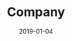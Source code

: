 ---
subheader: 'music and lyrics by Stephen Sondheim, book by George Furth

  directed by Emily Lynch and Caitlyn Klum

  Fall 2019'
description: "<h4 class=\"mt-2 mb-2\">Cast</h4><p><strong>Jonathan White</strong>\
  \ (Peter) is a student in the college.</p><p><strong>Ruby Ross</strong> (Kathy)\
  \ is a fourth year Neuroscience major. Her previous credits include <em>Chicago</em>\
  \ (Roxie), <em>Rent </em>(Maureen), <em>Spring Awakening</em> (Wendla), <em>The\
  \ Music Man</em> (Marian), and <em>Love's Labour's Lost: The Musical</em> (Rosaline).\
  \ She is excited to be a part of <em>Company</em>, her second UT musical!</p> <p><strong>Rebecca\
  \ Husk</strong> (Joanne) is a fourth year Philosophy major in the college. Past\
  \ UT credits include <em>Grenadine</em> (Prismatic), <em>Matt &amp; Ben</em> (Ben\
  \ Affleck), <em>Mr. Burns, a post-electric play</em> (Bart Simpson), and <em>She\
  \ Kills Monsters</em> (Vera). Outside of UT, Rebecca sings with Medusa a cappella,\
  \ performs with UChicago Commedia Dell'Arte, and is a ritual apprentice at Cabinet\
  \ of Curiosity. Her favorite cocktail is a Boston Sour.</p><p><strong>Angela Calabria</strong>\
  \ (Marta) is thrilled to be playing the role of Marta, otherwise known as \u201C\
  the soul of New York,\u201D\_in this amazing production of <em>Company</em>! As\
  \ a fourth year studying Political Science and Cinema &amp; Media Studies, Angela\
  \ will be taking the stage for the first time in her college career. Better late\
  \ than never!</p><p><strong>Alisa Boland</strong> (April) is a third-year History\
  \ major and she is very excited to be joining her first UT production. She has appeared\
  \ in other UChicago student productions as a member of Off-Off Campus's Generation\
  \ 32. Her post-high school credits include, <em>First Love is the Revolution</em>\_\
  at the Steep Theatre (Assistant Dramaturg), Hawai'i Shakespeare Festival's <em>Romeo\
  \ and Juliet</em>\_(Juliet), and Hawai'i Shakespeare Festival's <em>Midsummer Night's\
  \ Dream</em> (Hermia).\_</p><p><strong>Julianne Lorndale</strong> (Amy)\_is a student\
  \ in the college.</p><p><strong>Maggie Reyes</strong> (Sarah)\_is a first year in\
  \ the college and this is her first show with UT! She'd like to thank the cast and\
  \ crew of <em>Company</em> for making her first quarter at UChicago so happy and\
  \ wonderful. She's also curious about your favorite shade of white.\_</p> <p><strong>Maddie\
  \ Barnes</strong>\_ (Jenny)\_is a student in the college.</p> <p><strong>Rose Dimitroyannis</strong>\
  \ (David)\_is a student in the college.</p> <p><strong>Hannah Paul </strong>(Susan)\_\
  is a student in the college.</p><p><strong>Robin Franklin</strong> (Bobby)\_is a\
  \ student in the college.</p><p><strong>Andre Castro</strong> (Paul)\_is a student\
  \ in the college.</p><p><strong>Liam Flanigan</strong> (Harry) is a second year\
  \ in the College. He is a member of UT Committee, and his UT credits include <em>Measure\
  \ for Measure</em> (Angelo), <em>Machinal</em> (Husband &amp; Others), New Work\
  \ Week, and <em>Julius Caesar</em> (Director). He is excited beyond words to be\
  \ part of this wonderful show.</p><p><strong>Kenjiro Lee</strong> (Larry) is a fourth\
  \ year Political Science major. With University Theater: <em>Peter and the Starcatcher</em>\
  \ (Alf), Weekend of Workshops (Writer and Director of \"Peach Boy\"), <em>Grenadine</em>\
  \ (Puppetry Consultant). With The Dean's Men: <em>The Winter's Tale</em> (Puppetry\
  \ Consultant). With Iris: <em>The Bartender Scene</em> (Max), Story Time (Conceived\
  \ and performed \"Peach Boy\"), <em>For Colored Girls...</em> (Sound Designer).\
  \ Previously directed TAPS Independent Production of <em>Yellow Face</em>. Will\
  \ direct <em>The Old Man and the Old Moon</em> in the winter for UT.</p><h4 class=\"\
  mt-2 mb-2\">Band</h4> <p><strong>Nat Nitsch</strong> (Flute/Piccolo)\_is a student\
  \ in the college.</p> <p><strong>Brandon Zang</strong> (Clarinet)\_is a student\
  \ in the college.</p> <p><strong>Sullivan Fitz</strong> (Alto Saxophone)\_is a student\
  \ in the college.</p> <p><strong>Alonzo Finch</strong> (Tenor Saxophone)\_is a student\
  \ in the college.</p> <p><strong>Sophia Hachten </strong>(Trumpet)\_is a student\
  \ in the college.</p> <p><strong>Omar Shohoud</strong> (Percussion)\_is a student\
  \ in the college.</p> <p><strong>Audrey Teo</strong> (Keyboard)\_is a student in\
  \ the college.</p> <p><strong>Louise Gagnon</strong> (Violin)\_is a student in the\
  \ college.</p> <p><strong>Justin Scott Douglas </strong>(Violin)\_is a student in\
  \ the college.</p> <p><strong>Daniel Schwartz</strong> (Bass)\_is a student in the\
  \ college.</p> <h4 class=\"mt-2 mb-2\">Production Staff</h4><p><strong>Caitlyn Klum</strong>\
  \ (Co-Director) is a third year English and Creative Writing Major. Select previous\
  \ UT credits include: <em>Machinal</em> (Co-Director), <em>The Aliens</em> (Assistant\
  \ Director), <em>Much Ado About Nothing </em>(Assistant Director), and <em>Dry Land</em>\
  \ (Dramaturg). She also serves as UT Committee Secretary.\_</p><p><strong>Emily\
  \ Lynch</strong> (Co-Director) is a fourth year English and Political Science major.\
  \ Her previous credits include <em>Machinal</em> (Co-Director), <em>The Aliens</em>\
  \ (Director), and <em>As You Like It</em> (Director).</p><p><strong>Joe Henry</strong>\_\
  \ (Co-Vocal Director) is a third year Psychology and Computer Science major. This\
  \ is his first show with UT but he has been involved in either choir or musical\
  \ theater since\_first grade.</p><p><strong>Juliana Freschi </strong>(Co-Vocal Director)\
  \ is a fourth year Sociology major in the college. She sings in the Motet Choir\
  \ and Dirt Red Brass Band.</p><p><strong>Gareth Ramsey</strong> (Music Director)\
  \ is a fourth year Music major in the college. This is his first production with\
  \ University Theatre.</p><p><strong>Alice May</strong> (Stage Manager)\_is a student\
  \ in the college.</p><p><strong>Mary Mouton</strong> (Production Manager)\_is a\
  \ student in the college.</p><p><strong>Paris Bezanis</strong> (Scenic Designer)\_\
  is a fourth year student in the college majoring in Russian Eastern European Studies\
  \ and Visual Arts. He has worked as a scenic designer on various TAPS projects in\
  \ the past including <em>Bodas de Sangre</em> (Spring 19), <em>Machinal </em>(Winter\
  \ 19), and <em>The Aliens</em> (Spring 18). He is a big fan of Hot Cheetos.\_</p><p><strong>Lillian\
  \ Hermes</strong> (Costume Designer)<span data-sheets-userformat=\"0}\" data-sheets-value='\"\
  Lillian Hermes is a third-year biology major. Her previous credits include Twelfth\
  \ Night (Costume Designer), Grenadine (Costume Designer), Animals Out Of Paper (Assistant\
  \ Costume Designer), and Eurydice (Assistant Costume Designer). She is waiting for\
  \ bell bottom jeans to come back in style. \"}'>\_is a third year biology major.\
  \ Her previous credits include <em>Twelfth Night</em> (Costume Designer), <em>Grenadine</em>\
  \ (Costume Designer), <em>Animals Out Of Paper</em> (Assistant Costume Designer),\
  \ and <em>Eurydice</em> (Assistant Costume Designer). She is waiting for bell bottom\
  \ jeans to come back in style.\_</span></p><p><strong>Marly Santora</strong> (Props\
  \ Designer) is a fourth year Art History major. Her UT credits include <em>Twelfth\
  \ Night</em> (Props Designer), <em>Machinal </em>(Props Designer), and <em>Measure\
  \ for Measure</em> (Props Designer). She is also a member of UT Committee.</p><p><strong>Fred\
  \ Dan</strong> (Co-Lighting Designer) is a third year Economics and Visual Arts\
  \ Double major. His previous UT credits include <em>Fun Home</em> (Lighting Designer),\
  \ <em>A Streetcar Named Desire</em> (Lighting Designer), <em>The Aliens</em> (Lighting\
  \ Designer), <em>Philoctetes</em> (Co-Master Electrician), <em>Love\u2019s Labour\u2019\
  s Lost: The Musical</em> (Master Electrician), <em>Next to Normal</em> (Assistant\
  \ Lighting Designer). His favorite gel is R52 and his favorite lighting fixture\
  \ is the Aura. No other outstanding features.\_</p><p><strong>Eric Karsten </strong>(Co-Lighting\
  \ Designer) is a fourth year majoring in Math and Economics and getting an MA in\
  \ Economics. He is involved with University Theater, Oeconomica, and the technical\
  \ staff of the Logan Performance Hall. His past credits include: <em>Machinal</em>,\
  \ <em>LEAR</em>, <em>Mr. Burns, a post-electric play</em> as Lighting Designer,\
  \ <em>Next to Normal</em>, <em>Richard III</em>, and <em>Animals Out Of Paper</em>\
  \ as Master Electrician, and <em>After the Revolution</em> as Assistant Lighting\
  \ Designer.</p><p><strong>Gigi Hancock </strong>(Co-Sound Designer/Assistant Props\
  \ Designer) is a second year Geophysics major. Her previous credits include <em>Machinal</em>\
  \ (Assistant Sound\_Designer), <em>Fun Home</em> (Assistant Lighting Designer) and\
  \ <em>Twelfth Night</em> (Assistant Props Designer). She is super excited to work\
  \ with this team again and can't wait to see the show.</p> <p><strong>Ro Redfern-Taube</strong>\
  \ (Co-Sound Designer) is a second year Public Policy major in the College whose\
  \ previous credits include <em>Julius Caesar</em> (Co-Sound Designer), <em>Twelfth\
  \ Night</em> (Duke Orsino), <em>Machinal</em> (Sound Designer), and <em>Measure\
  \ for Measure</em> (Assistant\_Sound Designer). Ro is extremely thrilled to be a\
  \ part of <em>Company</em>\u2019s phenomenal cast and crew! Happy birthday, Robert!</p><p><strong>Giovanna\
  \ Hooton</strong> (Dramaturg) is a fourth year TAPS\_major with a Linguistics minor.\
  \ She vocal directed <em>Fun Home</em> last year and currently is the president\
  \ of Unaccompanied Women, an a cappella group on campus. She is very excited to\
  \ work with these brilliant and lovely people on <em>Company</em>.\_</p><p><strong>Willem\
  \ Finn Harling</strong> (Associate Director) is a second year in the college, majoring\
  \ in Gender and Sexuality Studies and Theater and Performance Studies. Previous\
  \ roles include Lucio in <em>Measure for Measure</em> and Malvolio in <em>Twelfth\
  \ Night</em>. They are a member of UT committee and he loves littlebaguettes.</p>\
  \ <p><strong>Lynneah McCarrell</strong> (Assistant Stage Manager)\_is a third year\
  \ Neuroscience major. Her previous credits include <em>Eurydice</em> (Assistant\
  \ Director) and Commedia's\_<em>The Dentist</em> (Stage Manager). She works hard,\
  \ naps often, and is very excited to sing the songs of the show quietly to herself.\_\
  </p><p><strong>Teddy Sandler</strong> (Assistant Scenic Designer)\_is a student\
  \ in the college.</p><p><strong>Julia Fennell </strong>(Assistant Costume Designer)\_\
  is a first year whose major remains undecided. She also assisted with costumes on\
  \ <em>Rosencrantz and Guildenstern are Dead</em> and is playing the Duke of York\
  \ in <em>Richard II</em> (CES).\_</p><p><strong>Clare Kemmerer</strong> (Assistant\
  \ Props Designer)\_is a student in the college.</p><p><strong>Stella Shiffrin</strong>\
  \ (Assistant\_Lighting Designer)\_is a student in the college.</p> <p><strong>Christine\
  \ Yan</strong> (Assistant Lighting Designer)\_is a student in the college.</p><p><strong>Cameron\
  \ Bernstein</strong> (Assistant Lighting Designer)\_is a student in the college.</p><p><strong>Ava\
  \ Geenen</strong>\_(UT Committee Liaison)\_is a student in the college.</p><p><strong>Lauren\
  \ Melton</strong> (Tech Staff Liaison)\_is a student in the college.</p>"
slug: company
title: Company
layout: show-info
quarter: fall
year: 2019
season: 2019-2020 Shows
date: 2019-01-04

---